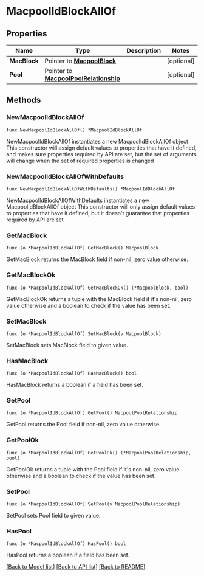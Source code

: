 # MacpoolIdBlockAllOf

## Properties

Name | Type | Description | Notes
------------ | ------------- | ------------- | -------------
**MacBlock** | Pointer to [**MacpoolBlock**](macpool.Block.md) |  | [optional] 
**Pool** | Pointer to [**MacpoolPoolRelationship**](macpool.Pool.Relationship.md) |  | [optional] 

## Methods

### NewMacpoolIdBlockAllOf

`func NewMacpoolIdBlockAllOf() *MacpoolIdBlockAllOf`

NewMacpoolIdBlockAllOf instantiates a new MacpoolIdBlockAllOf object
This constructor will assign default values to properties that have it defined,
and makes sure properties required by API are set, but the set of arguments
will change when the set of required properties is changed

### NewMacpoolIdBlockAllOfWithDefaults

`func NewMacpoolIdBlockAllOfWithDefaults() *MacpoolIdBlockAllOf`

NewMacpoolIdBlockAllOfWithDefaults instantiates a new MacpoolIdBlockAllOf object
This constructor will only assign default values to properties that have it defined,
but it doesn't guarantee that properties required by API are set

### GetMacBlock

`func (o *MacpoolIdBlockAllOf) GetMacBlock() MacpoolBlock`

GetMacBlock returns the MacBlock field if non-nil, zero value otherwise.

### GetMacBlockOk

`func (o *MacpoolIdBlockAllOf) GetMacBlockOk() (*MacpoolBlock, bool)`

GetMacBlockOk returns a tuple with the MacBlock field if it's non-nil, zero value otherwise
and a boolean to check if the value has been set.

### SetMacBlock

`func (o *MacpoolIdBlockAllOf) SetMacBlock(v MacpoolBlock)`

SetMacBlock sets MacBlock field to given value.

### HasMacBlock

`func (o *MacpoolIdBlockAllOf) HasMacBlock() bool`

HasMacBlock returns a boolean if a field has been set.

### GetPool

`func (o *MacpoolIdBlockAllOf) GetPool() MacpoolPoolRelationship`

GetPool returns the Pool field if non-nil, zero value otherwise.

### GetPoolOk

`func (o *MacpoolIdBlockAllOf) GetPoolOk() (*MacpoolPoolRelationship, bool)`

GetPoolOk returns a tuple with the Pool field if it's non-nil, zero value otherwise
and a boolean to check if the value has been set.

### SetPool

`func (o *MacpoolIdBlockAllOf) SetPool(v MacpoolPoolRelationship)`

SetPool sets Pool field to given value.

### HasPool

`func (o *MacpoolIdBlockAllOf) HasPool() bool`

HasPool returns a boolean if a field has been set.


[[Back to Model list]](../README.md#documentation-for-models) [[Back to API list]](../README.md#documentation-for-api-endpoints) [[Back to README]](../README.md)


